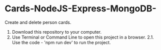 # Cards-NodeJS-Express-MongoDB-
Create and delete person cards.

1. Download this repository to your computer.
2. Use Terminal or Command Line to open this project in a browser.
2.1. Use the code - 'npm run dev' to run the project.
